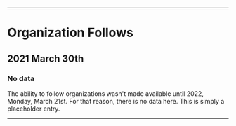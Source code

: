 
***

# Organization Follows

## 2021 March 30th

### No data

The ability to follow organizations wasn't made available until 2022, Monday, March 21st. For that reason, there is no data here. This is simply a placeholder entry.

***

